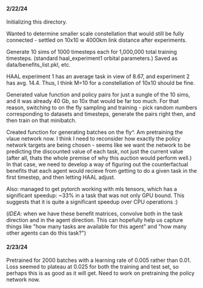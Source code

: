 #### 2/22/24
Initializing this directory.

Wanted to determine smaller scale constellation that would still be fully connected - settled on 10x10 w 4000km link distance after experiments.

Generate 10 sims of 1000 timesteps each for 1,000,000 total training timesteps. (standard haal_experiment1 orbital parameters.)
Saved as data/benefits_list.pkl, etc.

HAAL experiment 1 has an average task in view of 8.67, and experiment 2 has avg. 14.4. Thus, I think M=10 for a constellation of 10x10 should be fine.

Generated value function and policy pairs for just a sungle of the 10 sims, and it was already 40 Gb, so 10x that would be far too much.
For that reason, switching to on the fly sampling and training - pick random numbers corresponding to datasets and timesteps, generate the pairs right then,
and then train on that minibatch.

Created function for generating batches on the fly^. Am pretraining the vlaue network now. I think I need to reconsider how exactly the policy network
targets are being chosen - seems like we want the network to be predicting the discounted value of each task, not just the current value (after all, thats the whole premise of why this auction would perform well.) In that case, we need to develop a way of figuring out the counterfactual benefits that each agent would recieve from getting to do a given task in the first timestep, and then letting HAAL adjust.

Also: managed to get pytorch working with mls tensors, which has a significant speedup: ~33% in a task that was not only GPU bound. This suggests that it is quite a significant speedup over CPU operations :)

(*IDEA*: when we have these benefit matrices, convolve both in the task direction and in the agent direction. This can hopefully help us capture
things like "how many tasks are available for this agent" and "how many other agents can do this task?")

#### 2/23/24
Pretrained for 2000 batches with a learning rate of 0.005 rather than 0.01. Loss seemed to plateau at 0.025 for both the training and test set, so perhaps this is as good as it will get. Need to work on pretraining the policy network now.